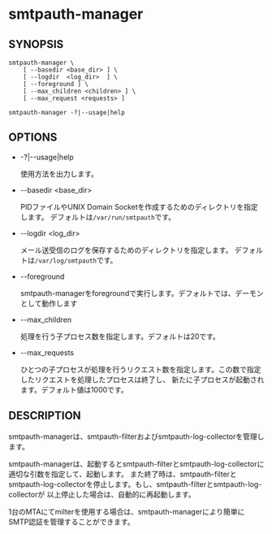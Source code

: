 # smtpauth-manager

## SYNOPSIS

    smtpauth-manager \
        [ --basedir <base_dir> ] \
        [ --logdir  <log_dir>  ] \
        [ --foreground ] \
        [ --max_children <children> ] \
        [ --max_request <requests> ]

    smtpauth-manager -?|--usage|help

## OPTIONS

*    -?|--usage|help

     使用方法を出力します。

*    --basedir \<base_dir\>

     PIDファイルやUNIX Domain Socketを作成するためのディレクトリを指定します。
     デフォルトは`/var/run/smtpauth`です。

*    --logdir \<log_dir\>

     メール送受信のログを保存するためのディレクトリを指定します。
     デフォルトは`/var/log/smtpauth`です。

*    --foreground

     smtpauth-managerをforegroundで実行します。デフォルトでは、デーモンとして動作します

*    --max_children <children>

     処理を行う子プロセス数を指定します。デフォルトは20です。

*    --max_requests <requests>

     ひとつの子プロセスが処理を行うリクエスト数を指定します。この数で指定したリクエストを処理したプロセスは終了し、
     新たに子プロセスが起動されます。デフォルト値は1000です。

## DESCRIPTION

smtpauth-managerは、smtpauth-filterおよびsmtpauth-log-collectorを管理します。

smtpauth-managerは、起動するとsmtpauth-filterとsmtpauth-log-collectorに適切な引数を指定して、起動します。
また終了時は、smtpauth-filterとsmtpauth-log-collectorを停止します。もし、smtpauth-filterとsmtpauth-log-collectorが
以上停止した場合は、自動的に再起動します。

1台のMTAにてmilterを使用する場合は、smtpauth-managerにより簡単にSMTP認証を管理することができます。
